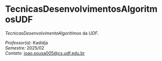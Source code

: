 # TecnicasDesenvolvimentosAlgoritmosUDF
*TecnicasDesenvolvimentoAlgoritimos* da *UDF*.

*Professor(a):* Kadidja  
*Semestre:* 2025/02  
*Contato:* joao.sousa005@cs.udf.edu.br
